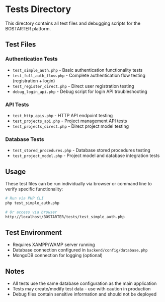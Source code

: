# Tests Directory

This directory contains all test files and debugging scripts for the BOSTARTER platform.

## Test Files

### Authentication Tests
- `test_simple_auth.php` - Basic authentication functionality tests
- `test_full_auth_flow.php` - Complete authentication flow testing (registration + login)
- `test_register_direct.php` - Direct user registration testing
- `debug_login_api.php` - Debug script for login API troubleshooting

### API Tests
- `test_http_apis.php` - HTTP API endpoint testing
- `test_projects_api.php` - Project management API tests
- `test_projects_direct.php` - Direct project model testing

### Database Tests
- `test_stored_procedures.php` - Database stored procedures testing
- `test_project_model.php` - Project model and database integration tests

## Usage

These test files can be run individually via browser or command line to verify specific functionality:

```bash
# Run via PHP CLI
php test_simple_auth.php

# Or access via browser
http://localhost/BOSTARTER/tests/test_simple_auth.php
```

## Test Environment

- Requires XAMPP/WAMP server running
- Database connection configured in `backend/config/database.php`
- MongoDB connection for logging (optional)

## Notes

- All tests use the same database configuration as the main application
- Tests may create/modify test data - use with caution in production
- Debug files contain sensitive information and should not be deployed
